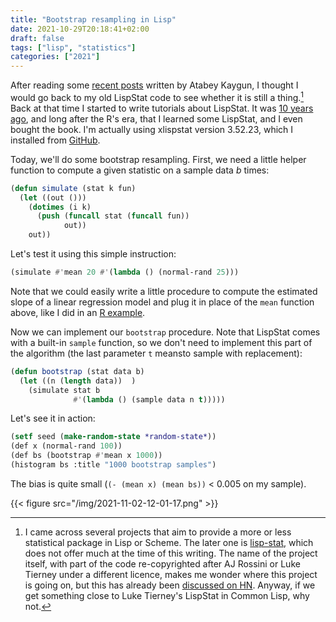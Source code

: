 ```yaml
---
title: "Bootstrap resampling in Lisp"
date: 2021-10-29T20:18:41+02:00
draft: false
tags: ["lisp", "statistics"]
categories: ["2021"]
---
```


After reading some [recent posts](https://kaygun.tumblr.com/) written by Atabey Kaygun, I thought I would go back to my old LispStat code to see whether it is still a thing.[^1] Back at that time I started to write tutorials about LispStat. It was [10 years ago](/post/diving-into-lisp-for-statistical-computing/), and long after the R's era, that I learned some LispStat, and I even bought the book. I'm actually using xlispstat version 3.52.23, which I installed from [GitHub](https://github.com/jhbadger/xlispstat).

Today, we'll do some bootstrap resampling. First, we need a little helper function to compute a given statistic on a sample data $b$ times:

```lisp
(defun simulate (stat k fun)
  (let ((out ()))
    (dotimes (i k)
      (push (funcall stat (funcall fun))
            out))
    out))
```

Let's test it using this simple instruction:

```lisp
(simulate #'mean 20 #'(lambda () (normal-rand 25)))
```

Note that we could easily write a little procedure to compute the estimated slope of a linear regression model and plug it in place of the `mean` function above, like I did in an [R example](https://stackoverflow.com/a/7838476/420055).

Now we can implement our `bootstrap` procedure. Note that LispStat comes with a built-in `sample` function, so we don't need to implement this part of the algorithm (the last parameter `t` meansto sample with replacement):

```lisp
(defun bootstrap (stat data b)
  (let ((n (length data))  )
    (simulate stat b
              #'(lambda () (sample data n t)))))
```

Let's see it in action:

```lisp
(setf seed (make-random-state *random-state*))
(def x (normal-rand 100))
(def bs (bootstrap #'mean x 1000))
(histogram bs :title "1000 bootstrap samples")
```

The bias is quite small (`(- (mean x) (mean bs))` < 0.005 on my sample).

{{< figure src="/img/2021-11-02-12-01-17.png" >}}

[^1]: I came across several projects that aim to provide a more or less statistical package in Lisp or Scheme. The later one is [lisp-stat](https://github.com/Lisp-Stat/lisp-stat), which does not offer much at the time of this writing. The name of the project itself, with part of the code re-copyrighted after AJ Rossini or Luke Tierney under a different licence, makes me wonder where this project is going on, but this has already been [discussed on HN](https://news.ycombinator.com/item?id=26632429). Anyway, if we get something close to Luke Tierney's LispStat in Common Lisp, why not.


